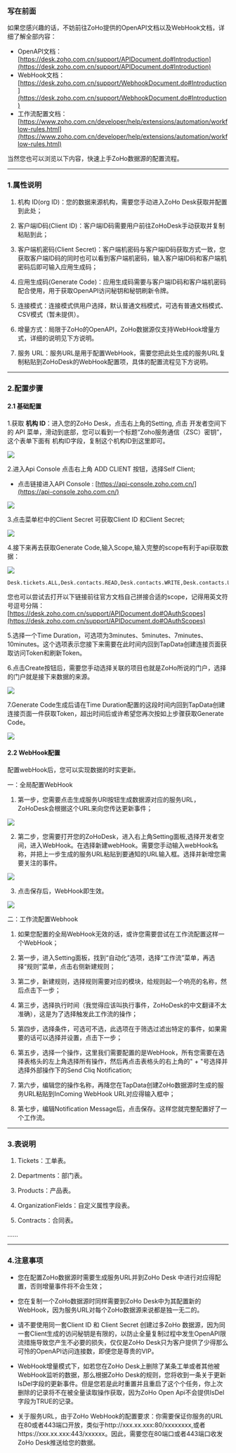 ### 写在前面
如果您感兴趣的话，不妨前往ZoHo提供的OpenAPI文档以及WebHook文档，详细了解全部内容：

- OpenAPI文档：[https://desk.zoho.com.cn/support/APIDocument.do#Introduction](https://desk.zoho.com.cn/support/APIDocument.do#Introduction)
- WebHook文档：[https://desk.zoho.com.cn/support/WebhookDocument.do#Introduction](https://desk.zoho.com.cn/support/WebhookDocument.do#Introduction)
- 工作流配置文档：[https://www.zoho.com.cn/developer/help/extensions/automation/workflow-rules.html](https://www.zoho.com.cn/developer/help/extensions/automation/workflow-rules.html)

当然您也可以浏览以下内容，快速上手ZoHo数据源的配置流程。

---

### 1.属性说明

1. 机构 ID(org ID)：您的数据来源机构，需要您手动进入ZoHo Desk获取并配置到此处；

2. 客户端ID码(Client ID)：客户端ID码需要用户前往ZoHoDesk手动获取并复制粘贴到此；

3. 客户端机密码(Client Secret)：客户端机密码与客户端ID码获取方式一致，您获取客户端ID码的同时也可以看到客户端机密码，输入客户端ID码和客户端机密码后即可输入应用生成码；

4. 应用生成码(Generate Code)：应用生成码需要与客户端ID码和客户端机密码配合使用，用于获取OpenAPI访问秘钥和秘钥刷新令牌。

5. 连接模式：连接模式供用户选择，默认普通文档模式，可选有普通文档模式、CSV模式（暂未提供）。

6. 增量方式：局限于ZoHo的OpenAPI，ZoHo数据源仅支持WebHook增量方式，详细的说明见下方说明。

7. 服务 URL：服务URL是用于配置WebHook，需要您把此处生成的服务URL复制粘贴到ZoHoDesk的WebHook配置项，具体的配置流程见下方说明。

---

### 2.配置步骤
#### 2.1 基础配置
1.获取 **机构 ID**：进入您的ZoHo Desk，点击右上角的Setting, 点击 开发者空间下 的 API 菜单，滑动到底部，您可以看到一个标题“Zoho服务通信（ZSC）密钥”，这个表单下面有 机构ID字段，复制这个机构ID到这里即可。

![](https://gitee.com/code-on-top/picture-temp/raw/master/picture/zoho_org_id.png)

2.进入Api Console 点击右上角 ADD CLIENT 按钮，选择Self Client;
 - 点击链接进入API Console : [https://api-console.zoho.com.cn/](https://api-console.zoho.com.cn/)

![](https://gitee.com/code-on-top/picture-temp/raw/master/picture/zoho_api_colsole.png)

3.点击菜单栏中的Client Secret 可获取Client ID 和Client Secret;

![](https://gitee.com/code-on-top/picture-temp/raw/master/picture/zoho_api_client_id.png)

4.接下来再去获取Generate Code,输入Scope,输入完整的scope有利于api获取数据：

![](https://gitee.com/code-on-top/picture-temp/raw/master/picture/zoho_generate_code.png)

```
Desk.tickets.ALL,Desk.contacts.READ,Desk.contacts.WRITE,Desk.contacts.UPDATE,Desk.contacts.CREATE,Desk.tasks.ALL,Desk.basic.READ,Desk.basic.CREATE,Desk.settings.ALL,Desk.events.ALL,Desk.articles.READ,Desk.articles.CREATE,Desk.articles.UPDATE,Desk.articles.DELETE
```

您也可以尝试去打开以下链接前往官方文档自己拼接合适的scope，记得用英文符号逗号分隔：
[https://desk.zoho.com.cn/support/APIDocument.do#OAuthScopes](https://desk.zoho.com.cn/support/APIDocument.do#OAuthScopes)

5.选择一个Time Duration，可选项为3minutes、5minutes、7minutes、10minutes。这个选项表示您接下来需要在此时间内回到TapData创建连接页面获取访问Token和刷新Token。

6.点击Create按钮后，需要您手动选择关联的项目也就是ZoHo所说的门户，选择的门户就是接下来数据的来源。

![](https://gitee.com/code-on-top/picture-temp/raw/master/picture/zoho_generate_code_2.png)

7.Generate Code生成后请在Time Duration配置的这段时间内回到TapData创建连接页面一件获取Token，超出时间后或许希望您再次按如上步骤获取Generate Code。

![](https://gitee.com/code-on-top/picture-temp/raw/master/picture/zoho_generate_code_3.png)

#### 2.2 WebHook配置

配置webHook后，您可以实现数据的时实更新。

一：全局配置WebHook

1. 第一步，您需要点击生成服务URl按钮生成数据源对应的服务URL，ZoHoDesk会根据这个URL来向您传达更新事件；

![](https://gitee.com/code-on-top/picture-temp/raw/master/picture/zoho_webhook_1.png)

2. 第二步，您需要打开您的ZoHoDesk，进入右上角Setting面板,选择开发者空间，进入WebHook。在选择新建webHook。需要您手动输入webHook名称，并把上一步生成的服务URL粘贴到要通知的URL输入框。选择并新增您需要关注的事件。

![](hhttps://gitee.com/code-on-top/picture-temp/raw/master/picture/zoho_webhook_2.png)

3. 点击保存后，WebHook即生效。

![](https://gitee.com/code-on-top/picture-temp/raw/master/picture/zoho_webhook_3.png)

二：工作流配置Webhook

1. 如果您配置的全局WebHook无效的话，或许您需要尝试在工作流配置这样一个WebHook；

2. 第一步，进入Setting面板，找到“自动化”选项，选择“工作流”菜单，再选择“规则”菜单，点击右侧新建规则；

3. 第二步，新建规则，选择规则需要对应的模块，给规则起一个响亮的名称，然后点击下一步；

4. 第三步，选择执行时间（我觉得应该叫执行事件，ZoHoDesk的中文翻译不太准确），这是为了选择触发此工作流的操作；

5. 第四步，选择条件，可选可不选，此选项在于筛选过滤出特定的事件，如果需要的话可以选择并设置，点击下一步；

6. 第五步，选择一个操作，这里我们需要配置的是WebHook，所有您需要在选择表格头的左上角选择所有操作，然后再点击表格头的右上角的" + "号选择并选择外部操作下的Send Cliq Notification;

7. 第六步，编辑您的操作名称，再降您在TapData创建ZoHo数据源时生成的服务URL粘贴到InComing WebHook URL对应得输入框中；

8. 第七步，编辑Notification Message后，点击保存。这样您就完整配置好了一个工作流。

---

### 3.表说明
1. Tickets：工单表。

2. Departments：部门表。

3. Products：产品表。

4. OrganizationFields：自定义属性字段表。

5. Contracts：合同表。

......

---

### 4.注意事项

- 您在配置ZoHo数据源时需要生成服务URL并到ZoHo Desk 中进行对应得配置，否则增量事件将不会生效；

- 您在复制一个ZoHo数据源时同样需要到ZoHo Desk中为其配置新的WebHook，因为服务URL对每个ZoHo数据源来说都是独一无二的。

- 请不要使用同一套Client ID 和 Client Secret 创建过多ZoHo 数据源，因为同一套Client生成的访问秘钥是有限的，以防止全量复制过程中发生OpenAPI限流措施导致您产生不必要的损失，仅仅是ZoHo Desk只为客户提供了少得那么可怜的OpenAPI访问连接数，即便您是尊贵的VIP。

- WebHook增量模式下，如若您在ZoHo Desk上删除了某条工单或者其他被WebHook监听的数据，那么根据ZoHo Desk的规则，您将收到一条关于更新IsDel字段的更新事件。但是您若是此时重置并且重启了这个个任务，你上次删除的记录将不在被全量读取操作获取，因为ZoHo Open Api不会提供IsDel字段为TRUE的记录。

- 关于服务URL，由于ZoHo WebHook的配置要求：你需要保证你服务的URL在80或者443端口开放，类似于http://xxx.xx.xxx:80/xxxxxxxx,或者https://xxx.xx.xxx:443/xxxxxx。因此，需要您在80端口或者443端口收发ZoHo Desk推送给您的数据。